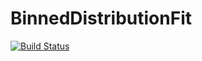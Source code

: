 # BinnedDistributionFit

[![Build Status](https://github.com/Moelf/BinnedDistributionFit.jl/actions/workflows/CI.yml/badge.svg?branch=main)](https://github.com/Moelf/BinnedDistributionFit.jl/actions/workflows/CI.yml?query=branch%3Amain)
